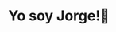 # Yo soy Jorge!👋

<!--
**jorgelqc/jorgelqc** is a ✨ _special_ ✨ repository because its `README.md` (this file) appears on your GitHub profile.

¡Hola! Soy Técnico en Análisis y Desarrollo de Sistemas de Información, y también Técnico en Mantenimiento de Equipos de Cómputo. Recientemente, me sumergí en el mundo del Análisis de Datos con un Bootcamp intensivo, lo que ha ampliado mis habilidades y me ha permitido explorar nuevas áreas.
🖥️
La tecnología me ha fascinado desde que era niño; siempre quise saber cómo funcionaban las computadoras y los videojuegos. Esa curiosidad me ha llevado a buscar constantemente nuevas formas de resolver problemas técnicos y mejorar procesos en mi trabajo.  
Me considero una persona creativa, detallista y con buena onda para comunicarme. Me gusta aportar ideas frescas y encontrar soluciones estratégicas. Soy paciente, comprometido y disfruto guiando a otros para encontrar soluciones efectivas.

## 🛠 Skills  
Python, HTML, CSS, SQL, Power BI, Excel...  ⌨️🖱️  
Y si no está en mis skills, puedo aprenderlo rapido, me gusta aprender 
-->
